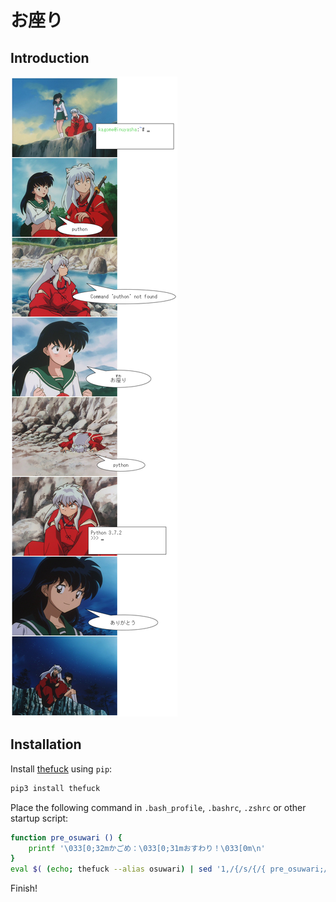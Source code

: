 # お座り

## Introduction

![osuwari](osuwari.jpg)

## Installation

Install [thefuck](https://github.com/nvbn/thefuck) using `pip`:
```bash
pip3 install thefuck
```

Place the following command in `.bash_profile`, `.bashrc`, `.zshrc` or other startup script:
```bash
function pre_osuwari () {
	printf '\033[0;32mかごめ：\033[0;31mおすわり！\033[0m\n'
}
eval $( (echo; thefuck --alias osuwari) | sed '1,/{/s/{/{ pre_osuwari;/')
```

Finish!
